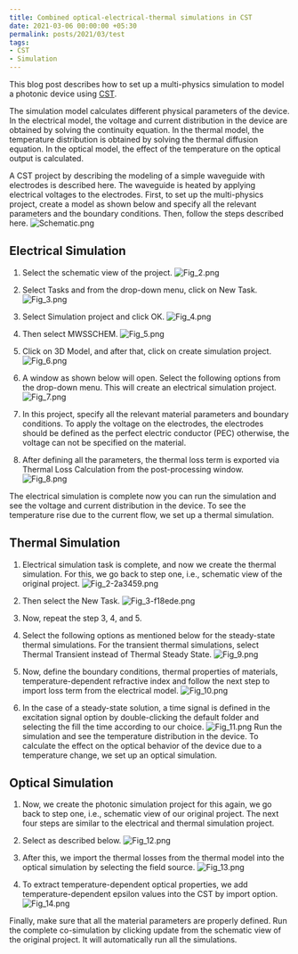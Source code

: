 ```yaml
---
title: Combined optical-electrical-thermal simulations in CST
date: 2021-03-06 00:00:00 +05:30
permalink: posts/2021/03/test
tags:
- CST
- Simulation
---
```


This blog post describes how to set up a multi-physics simulation to model a photonic device using [CST](https://www.3ds.com/products-services/simulia/products/cst-studio-suite/).

The simulation model calculates different physical parameters of the device. In the electrical model, the voltage and current distribution in the device are obtained by solving the continuity equation. In the thermal model, the temperature distribution is obtained by solving the thermal diffusion equation. In the optical model, the effect of the temperature on the optical output is calculated.

A CST project by describing the modeling of a simple waveguide with electrodes is described here. The waveguide is heated by applying electrical voltages to the electrodes. First, to set up the multi-physics project, create a model as shown below and specify all the relevant parameters and the boundary conditions. Then, follow the steps described here.
![Schematic.png](/uploads/Schematic.png)

## Electrical Simulation
1. Select the schematic view of the project.
![Fig_2.png](/uploads/Fig_2.png)

2. Select Tasks and from the drop-down menu, click on New Task.
![Fig_3.png](/uploads/Fig_3.png)

3. Select Simulation project and click OK.
![Fig_4.png](/uploads/Fig_4.png)

4. Then select MWSSCHEM.
![Fig_5.png](/uploads/Fig_5.png)

5. Click on 3D Model, and after that, click on create simulation project.
![Fig_6.png](/uploads/Fig_6.png)

6. A window as shown below will open. Select the following options from the drop-down menu. This will create an electrical simulation project.
![Fig_7.png](/uploads/Fig_7.png)

7. In this project, specify all the relevant material parameters and boundary conditions. To apply the voltage on the electrodes, the electrodes should be defined as the perfect electric conductor (PEC) otherwise, the voltage can not be specified on the material. 

8. After defining all the parameters, the thermal loss term is exported via Thermal Loss Calculation from the post-processing window.
![Fig_8.png](/uploads/Fig_8.png)

The electrical simulation is complete now you can run the simulation and see the voltage and current distribution in the device. To see the temperature rise due to the current flow, we set up a thermal simulation. 

## Thermal Simulation
1. Electrical simulation task is complete, and now we create the thermal simulation. For this, we go back to step one, i.e., schematic view of the original project.
![Fig_2-2a3459.png](/uploads/Fig_2-2a3459.png)

2. Then select the New Task.
![Fig_3-f18ede.png](/uploads/Fig_3-f18ede.png)

3. Now, repeat the step 3, 4, and 5. 

4. Select the following options as mentioned below for the steady-state thermal simulations. For the transient thermal simulations, select Thermal Transient instead of Thermal Steady State.
![Fig_9.png](/uploads/Fig_9.png)

5. Now, define the boundary conditions, thermal properties of materials, temperature-dependent refractive index and follow the next step to import loss term from the electrical model.
![Fig_10.png](/uploads/Fig_10.png)

6. In the case of a steady-state solution, a time signal is defined in the excitation signal option by double-clicking the default folder and selecting the fill the time according to our choice.
![Fig_11.png](/uploads/Fig_11.png)
Run the simulation and see the temperature distribution in the device. To calculate the effect on the optical behavior of the device due to a temperature change, we set up an optical simulation. 

## Optical Simulation
1. Now, we create the photonic simulation project for this again, we go back to step one, i.e., schematic view of our original project. The next four steps are similar to the electrical and thermal simulation project.
15. Select as described below. 
![Fig_12.png](/uploads/Fig_12.png)

2. After this, we import the thermal losses from the thermal model into the optical simulation by selecting the field source.
![Fig_13.png](/uploads/Fig_13.png)

3. To extract temperature-dependent optical properties, we add temperature-dependent epsilon values into the CST by import option.
![Fig_14.png](/uploads/Fig_14.png)

Finally, make sure that all the material parameters are properly defined. Run the complete co-simulation by clicking update from the schematic view of the original project. It will automatically run all the simulations.




